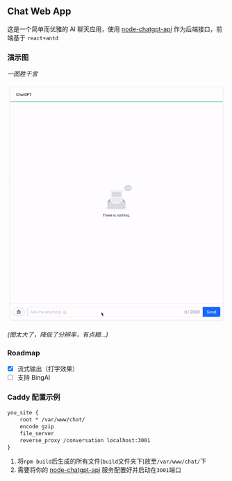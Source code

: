 ## Chat Web App

这是一个简单而优雅的 AI 聊天应用，使用 [node-chatgpt-api](https://github.com/waylaidwanderer/node-chatgpt-api) 作为后端接口，前端基于 `react+antd`

### 演示图

*一图胜千言* 

![alt 示例](./doc/example.gif)

*(图太大了，降低了分辨率，有点糊...)*

### Roadmap

- [x] 流式输出（打字效果）
- [ ] 支持 BingAI

### Caddy 配置示例

```
you_site {
    root * /var/www/chat/
    encode gzip
    file_server
    reverse_proxy /conversation localhost:3001
}
```
1. 将`npm build`后生成的所有文件(`build`文件夹下)放至`/var/www/chat/`下
2. 需要将你的 [node-chatgpt-api](https://github.com/waylaidwanderer/node-chatgpt-api) 服务配置好并启动在`3001`端口